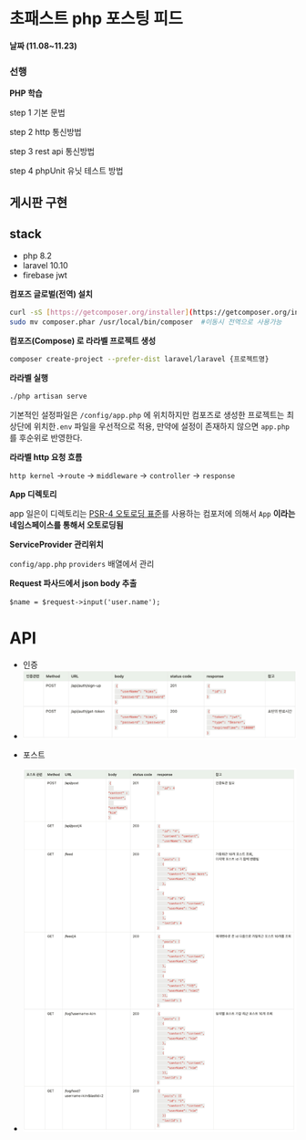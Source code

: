 # 초패스트 php 포스팅 피드

**날짜 (11.08~11.23)**

### 선행

**PHP 학습**

step 1 기본 문법

step 2 http 통신방법

step 3 rest api 통신방법

step 4 phpUnit 유닛 테스트 방법

## 게시판 구현
## stack ##
- php 8.2
- laravel 10.10
- firebase jwt

**컴포즈 글로벌(전역) 설치**

```bash
curl -sS [https://getcomposer.org/installer](https://getcomposer.org/installer) | php
sudo mv composer.phar /usr/local/bin/composer  #이동시 전역으로 사용가능
```

**컴포즈(Compose) 로 라라벨 프로젝트 생성**

```bash
composer create-project --prefer-dist laravel/laravel {프로젝트명}
```

**라라벨 실행**

```bash
./php artisan serve
```

기본적인 설정파일은 `/config/app.php` 에 위치하지만 컴포즈로 생성한 프로젝트는 최상단에 위치한`.env` 파일을 우선적으로 적용, 만약에 설정이 존재하지 않으면 `app.php` 를 후순위로 반영한다.

**라라벨 http 요청 흐름**

`http kernel` →`route` → `middleware` →  `controller` → `response`

**App 디렉토리**

app 일은이 디렉토리는 [PSR-4 오토로딩 표준](https://www.php-fig.org/psr/psr-4/)를 사용하는 컴포저에 의해서 `App` **이라는 네임스페이스를 통해서 오토로딩됨**

**ServiceProvider 관리위치**

`config/app.php`  `providers` 배열에서 관리

**Request 파사드에서 json body 추출**

`$name = $request->input('user.name');`


# API #
- 인증
- ![인증](./docs/authapi.png)
* 포스트
- ![포스트](./docs/postapi.png)

